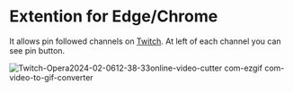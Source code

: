 <h1>Extention for Edge/Chrome</h1>
<span>It allows pin followed channels on <a href="https://www.twitch.tv">Twitch</a>. At left of each channel you can see pin button.</span>

![Twitch-Opera2024-02-0612-38-33online-video-cutter com-ezgif com-video-to-gif-converter](https://github.com/CrazyF1re/TwitchPinChannels/assets/46199091/8747f05a-85ca-4ebc-878a-feae5a2b0dcf)
